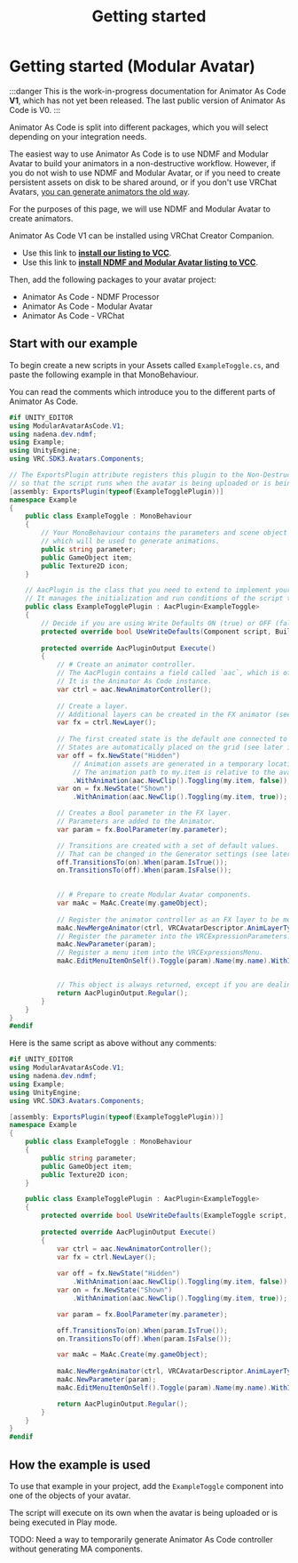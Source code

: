 ﻿---
sidebar_position: 2
title: Getting started
---

# Getting started (Modular Avatar)

:::danger
This is the work-in-progress documentation for Animator As Code **V1**, which has not yet been released. The last public version of Animator As Code is V0.
:::

Animator As Code is split into different packages, which you will select depending on your integration needs.

The easiest way to use Animator As Code is to use NDMF and Modular Avatar to build your animators in a non-destructive workflow. However, if you do not wish to use NDMF and Modular Avatar, or if you need to create persistent assets on disk to be shared around, or if you don't use VRChat Avatars, [you can generate animators the old way](reference-barebones).

For the purposes of this page, we will use NDMF and Modular Avatar to create animators.

Animator As Code V1 can be installed using VRChat Creator Companion.

- Use this link to **[install our listing to VCC](vcc://vpm/addRepo?url=https://hai-vr.github.io/vpm-listing/index.json)**.
- Use this link to **[install NDMF and Modular Avatar listing to VCC](vcc://vpm/addRepo?url=https://vpm.nadena.dev/vpm.json)**.

Then, add the following packages to your avatar project:

- Animator As Code - NDMF Processor
- Animator As Code - Modular Avatar
- Animator As Code - VRChat

## Start with our example

To begin create a new scripts in your Assets called `ExampleToggle.cs`, and paste the following example in that MonoBehaviour.

You can read the comments which introduce you to the different parts of Animator As Code.

```csharp
#if UNITY_EDITOR
using ModularAvatarAsCode.V1;
using nadena.dev.ndmf;
using Example;
using UnityEngine;
using VRC.SDK3.Avatars.Components;

// The ExportsPlugin attribute registers this plugin to the Non-Destructive Modular Framework (NDMF),
// so that the script runs when the avatar is being uploaded or is being executed in Play mode.
[assembly: ExportsPlugin(typeof(ExampleTogglePlugin))]
namespace Example
{
    public class ExampleToggle : MonoBehaviour
    {
        // Your MonoBehaviour contains the parameters and scene object references,
        // which will be used to generate animations.
        public string parameter;
        public GameObject item;
        public Texture2D icon;
    }

    // AacPlugin is the class that you need to extend to implement your Animator As Code script.
    // It manages the initialization and run conditions of the script through NDMF. 
    public class ExampleTogglePlugin : AacPlugin<ExampleToggle>
    {
        // Decide if you are using Write Defaults ON (true) or OFF (false).
        protected override bool UseWriteDefaults(Component script, BuildContext ctx) => false;
        
        protected override AacPluginOutput Execute()
        {
            // # Create an animator controller.
            // The AacPlugin contains a field called `aac`, which is of type AacFlBase.
            // It is the Animator As Code instance.
            var ctrl = aac.NewAnimatorController();
            
            // Create a layer.
            // Additional layers can be created in the FX animator (see later in the manual).
            var fx = ctrl.NewLayer();
            
            // The first created state is the default one connected to the "Entry" node.
            // States are automatically placed on the grid (see later in the manual).
            var off = fx.NewState("Hidden")
                // Animation assets are generated in a temporary location.
                // The animation path to my.item is relative to the avatar root.
                .WithAnimation(aac.NewClip().Toggling(my.item, false));
            var on = fx.NewState("Shown")
                .WithAnimation(aac.NewClip().Toggling(my.item, true));

            // Creates a Bool parameter in the FX layer.
            // Parameters are added to the Animator.
            var param = fx.BoolParameter(my.parameter);

            // Transitions are created with a set of default values.
            // That can be changed in the Generator settings (see later in the manual).
            off.TransitionsTo(on).When(param.IsTrue());
            on.TransitionsTo(off).When(param.IsFalse());
            

            // # Prepare to create Modular Avatar components.
            var maAc = MaAc.Create(my.gameObject);
            
            // Register the animator controller as an FX layer to be merged.
            maAc.NewMergeAnimator(ctrl, VRCAvatarDescriptor.AnimLayerType.FX);
            // Register the parameter into the VRCExpressionParameters.
            maAc.NewParameter(param);
            // Register a menu item into the VRCExpressionsMenu.
            maAc.EditMenuItemOnSelf().Toggle(param).Name(my.name).WithIcon(my.icon);


            // This object is always returned, except if you are dealing with direct blend trees (see later in the manual).
            return AacPluginOutput.Regular();
        }
    }
}
#endif
```

Here is the same script as above without any comments:

```csharp
#if UNITY_EDITOR
using ModularAvatarAsCode.V1;
using nadena.dev.ndmf;
using Example;
using UnityEngine;
using VRC.SDK3.Avatars.Components;

[assembly: ExportsPlugin(typeof(ExampleTogglePlugin))]
namespace Example
{
    public class ExampleToggle : MonoBehaviour
    {
        public string parameter;
        public GameObject item;
        public Texture2D icon;
    }

    public class ExampleTogglePlugin : AacPlugin<ExampleToggle>
    {
        protected override bool UseWriteDefaults(ExampleToggle script, BuildContext ctx) => false;
        
        protected override AacPluginOutput Execute()
        {
            var ctrl = aac.NewAnimatorController();
            var fx = ctrl.NewLayer();
            
            var off = fx.NewState("Hidden")
                .WithAnimation(aac.NewClip().Toggling(my.item, false));
            var on = fx.NewState("Shown")
                .WithAnimation(aac.NewClip().Toggling(my.item, true));

            var param = fx.BoolParameter(my.parameter);

            off.TransitionsTo(on).When(param.IsTrue());
            on.TransitionsTo(off).When(param.IsFalse());

            var maAc = MaAc.Create(my.gameObject);
            
            maAc.NewMergeAnimator(ctrl, VRCAvatarDescriptor.AnimLayerType.FX);
            maAc.NewParameter(param);
            maAc.EditMenuItemOnSelf().Toggle(param).Name(my.name).WithIcon(my.icon);

            return AacPluginOutput.Regular();
        }
    }
}
#endif
```

## How the example is used

To use that example in your project, add the `ExampleToggle` component into one of the objects of your avatar.

The script will execute on its own when the avatar is being uploaded or is being executed in Play mode.

TODO: Need a way to temporarily generate Animator As Code controller without generating MA components.